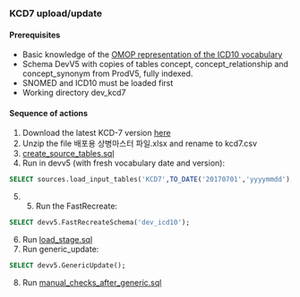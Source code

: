### KCD7 upload/update

#### Prerequisites
- Basic knowledge of the [OMOP representation of the ICD10 vocabulary](https://www.ohdsi.org/web/wiki/doku.php?id=documentation:vocabulary:icd10gm)
- Schema DevV5 with copies of tables concept, concept_relationship and concept_synonym from ProdV5, fully indexed.
- SNOMED and ICD10 must be loaded first
- Working directory dev_kcd7
#### Sequence of actions
1. Download the latest KCD-7 version [here](https://www.hira.or.kr/rd/insuadtcrtr/bbsView.do?pgmid=HIRAA030069000000&brdScnBltNo=4&brdBltNo=50760&pageIndex=1&isPopupYn=Y#none) 
2. Unzip the file 배포용 상병마스터 파일.xlsx and rename to kcd7.csv
3. [create_source_tables.sql](https://github.com/OHDSI/Vocabulary-v5.0/blob/master/KCD7/create_source_table.sql)
4. Run in devv5 (with fresh vocabulary date and version): 
```sql
SELECT sources.load_input_tables('KCD7',TO_DATE('20170701','yyyymmdd'),'7th revision');
```
5. 5. Run the FastRecreate:
```sql
SELECT devv5.FastRecreateSchema('dev_icd10'); 
```
6. Run [load_stage.sql](https://github.com/OHDSI/Vocabulary-v5.0/blob/master/KCD7/load_stage.sql)
7. Run generic_update: 
```sql
SELECT devv5.GenericUpdate();
```
8. Run [manual_checks_after_generic.sql](https://github.com/OHDSI/Vocabulary-v5.0/blob/master/working/manual_checks_after_generic.sql)
